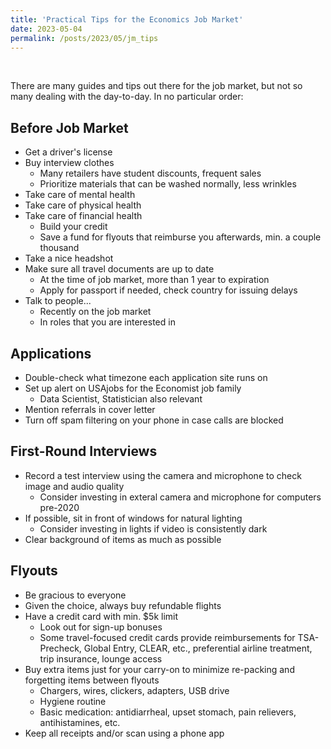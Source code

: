 ```yaml
---
title: 'Practical Tips for the Economics Job Market'
date: 2023-05-04
permalink: /posts/2023/05/jm_tips
---
```


&nbsp; 

There are many guides and tips out there for the job market, but not so many dealing with the day-to-day. In no particular order:

## Before Job Market 
- Get a driver's license
- Buy interview clothes
  - Many retailers have student discounts, frequent sales 
  - Prioritize materials that can be washed normally, less wrinkles
- Take care of mental health 
- Take care of physical health
- Take care of financial health
  - Build your credit 
  - Save a fund for flyouts that reimburse you afterwards, min. a couple thousand
- Take a nice headshot 
- Make sure all travel documents are up to date 
  - At the time of job market, more than 1 year to expiration
  - Apply for passport if needed, check country for issuing delays 
- Talk to people...
  - Recently on the job market
  - In roles that you are interested in

## Applications
- Double-check what timezone each application site runs on
- Set up alert on USAjobs for the Economist job family
  - Data Scientist, Statistician also relevant
- Mention referrals in cover letter 
- Turn off spam filtering on your phone in case calls are blocked

## First-Round Interviews
- Record a test interview using the camera and microphone to check image and audio quality
  - Consider investing in exteral camera and microphone for computers pre-2020 
- If possible, sit in front of windows for natural lighting
  - Consider investing in lights if video is consistently dark 
- Clear background of items as much as possible

## Flyouts 
- Be gracious to everyone
- Given the choice, always buy refundable flights
- Have a credit card with min. $5k limit
  - Look out for sign-up bonuses
  - Some travel-focused credit cards provide reimbursements for TSA-Precheck, Global Entry, CLEAR, etc., preferential airline treatment, trip insurance, lounge access 
- Buy extra items just for your carry-on to minimize re-packing and forgetting items between flyouts
  - Chargers, wires, clickers, adapters, USB drive
  - Hygiene routine 
  - Basic medication: antidiarrheal, upset stomach, pain relievers, antihistamines, etc.
- Keep all receipts and/or scan using a phone app

